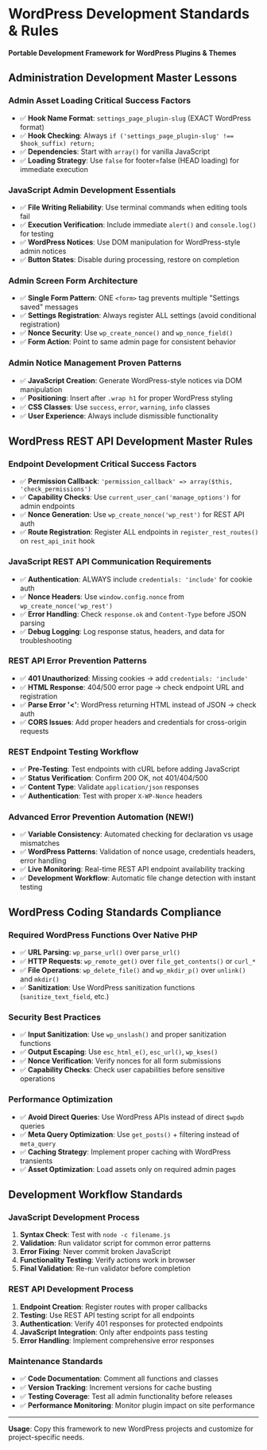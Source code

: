 # WordPress Development Standards & Rules

**Portable Development Framework for WordPress Plugins & Themes**

## Administration Development Master Lessons

### Admin Asset Loading Critical Success Factors
- ✅ **Hook Name Format**: `settings_page_plugin-slug` (EXACT WordPress format)
- ✅ **Hook Checking**: Always `if ('settings_page_plugin-slug' !== $hook_suffix) return;`
- ✅ **Dependencies**: Start with `array()` for vanilla JavaScript
- ✅ **Loading Strategy**: Use `false` for footer=false (HEAD loading) for immediate execution

### JavaScript Admin Development Essentials
- ✅ **File Writing Reliability**: Use terminal commands when editing tools fail
- ✅ **Execution Verification**: Include immediate `alert()` and `console.log()` for testing
- ✅ **WordPress Notices**: Use DOM manipulation for WordPress-style admin notices
- ✅ **Button States**: Disable during processing, restore on completion

### Admin Screen Form Architecture
- ✅ **Single Form Pattern**: ONE `<form>` tag prevents multiple "Settings saved" messages
- ✅ **Settings Registration**: Always register ALL settings (avoid conditional registration)
- ✅ **Nonce Security**: Use `wp_create_nonce()` and `wp_nonce_field()`
- ✅ **Form Action**: Point to same admin page for consistent behavior

### Admin Notice Management Proven Patterns
- ✅ **JavaScript Creation**: Generate WordPress-style notices via DOM manipulation
- ✅ **Positioning**: Insert after `.wrap h1` for proper WordPress styling
- ✅ **CSS Classes**: Use `success`, `error`, `warning`, `info` classes
- ✅ **User Experience**: Always include dismissible functionality

## WordPress REST API Development Master Rules

### Endpoint Development Critical Success Factors
- ✅ **Permission Callback**: `'permission_callback' => array($this, 'check_permissions')`
- ✅ **Capability Checks**: Use `current_user_can('manage_options')` for admin endpoints
- ✅ **Nonce Generation**: Use `wp_create_nonce('wp_rest')` for REST API auth
- ✅ **Route Registration**: Register ALL endpoints in `register_rest_routes()` on `rest_api_init` hook

### JavaScript REST API Communication Requirements
- ✅ **Authentication**: ALWAYS include `credentials: 'include'` for cookie auth
- ✅ **Nonce Headers**: Use `window.config.nonce` from `wp_create_nonce('wp_rest')`
- ✅ **Error Handling**: Check `response.ok` and `Content-Type` before JSON parsing
- ✅ **Debug Logging**: Log response status, headers, and data for troubleshooting

### REST API Error Prevention Patterns
- ✅ **401 Unauthorized**: Missing cookies → add `credentials: 'include'`
- ✅ **HTML Response**: 404/500 error page → check endpoint URL and registration
- ✅ **Parse Error '<'**: WordPress returning HTML instead of JSON → check auth
- ✅ **CORS Issues**: Add proper headers and credentials for cross-origin requests

### REST Endpoint Testing Workflow
- ✅ **Pre-Testing**: Test endpoints with cURL before adding JavaScript
- ✅ **Status Verification**: Confirm 200 OK, not 401/404/500
- ✅ **Content Type**: Validate `application/json` responses
- ✅ **Authentication**: Test with proper `X-WP-Nonce` headers

### Advanced Error Prevention Automation (NEW!)
- ✅ **Variable Consistency**: Automated checking for declaration vs usage mismatches
- ✅ **WordPress Patterns**: Validation of nonce usage, credentials headers, error handling
- ✅ **Live Monitoring**: Real-time REST API endpoint availability tracking
- ✅ **Development Workflow**: Automatic file change detection with instant testing

## WordPress Coding Standards Compliance

### Required WordPress Functions Over Native PHP
- ✅ **URL Parsing**: `wp_parse_url()` over `parse_url()`
- ✅ **HTTP Requests**: `wp_remote_get()` over `file_get_contents()` or `curl_*`
- ✅ **File Operations**: `wp_delete_file()` and `wp_mkdir_p()` over `unlink()` and `mkdir()`
- ✅ **Sanitization**: Use WordPress sanitization functions (`sanitize_text_field`, etc.)

### Security Best Practices
- ✅ **Input Sanitization**: Use `wp_unslash()` and proper sanitization functions
- ✅ **Output Escaping**: Use `esc_html_e()`, `esc_url()`, `wp_kses()`
- ✅ **Nonce Verification**: Verify nonces for all form submissions
- ✅ **Capability Checks**: Check user capabilities before sensitive operations

### Performance Optimization
- ✅ **Avoid Direct Queries**: Use WordPress APIs instead of direct `$wpdb` queries
- ✅ **Meta Query Optimization**: Use `get_posts()` + filtering instead of `meta_query`
- ✅ **Caching Strategy**: Implement proper caching with WordPress transients
- ✅ **Asset Optimization**: Load assets only on required admin pages

## Development Workflow Standards

### JavaScript Development Process
1. **Syntax Check**: Test with `node -c filename.js`
2. **Validation**: Run validator script for common error patterns
3. **Error Fixing**: Never commit broken JavaScript
4. **Functionality Testing**: Verify actions work in browser
5. **Final Validation**: Re-run validator before completion

### REST API Development Process
1. **Endpoint Creation**: Register routes with proper callbacks
2. **Testing**: Use REST API testing script for all endpoints
3. **Authentication**: Verify 401 responses for protected endpoints
4. **JavaScript Integration**: Only after endpoints pass testing
5. **Error Handling**: Implement comprehensive error responses

### Maintenance Standards
- ✅ **Code Documentation**: Comment all functions and classes
- ✅ **Version Tracking**: Increment versions for cache busting
- ✅ **Testing Coverage**: Test all admin functionality before releases
- ✅ **Performance Monitoring**: Monitor plugin impact on site performance

---

**Usage**: Copy this framework to new WordPress projects and customize for project-specific needs.
